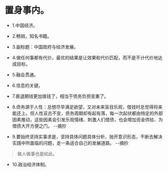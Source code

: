 # 置身事内。

- 1.中国经济。

- 2.畅销，知名书籍。

- 3.副标题：中国政府与经济发展。

- 4.做任何事都有代价，最优的结果是让效果和代价匹配，而不是不计代价地达成目标。

- 5.融会贯通。

- 6.信息的关键。

- 7.衰退期钱更加值钱了，相当于债务负担变重了。

- 8.债务源于人性：总想尽早满足欲望，又对未来盲目乐观，借钱时总觉得将来能还上。但人性亘古不变，债务周期却有起有落，每一次起伏都由特定的外部因素推动，这些因素会引发乐观情绪、刺激人们借债，也会增加资金供给、为借债大开方便之门。 --摘抄

- 9.要始终坚持实事求是，坚持具体问题具体分析，抛开意识形态，不断去解决实践中所面临的问题，走一条适合自己的发展道路。 --摘抄

>做人做事也是如此。

- 10.政治经济体制。
